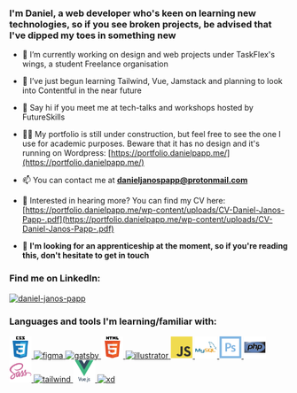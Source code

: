 <h3 align="left">I'm Daniel, a web developer who's keen on learning new technologies, so if you see broken projects, be advised that I've dipped my toes in something new</h3>

- 🔭 I’m currently working on design and web projects under TaskFlex's wings, a student Freelance organisation

- 🌱 I’ve just begun learning Tailwind, Vue, Jamstack and planning to look into Contentful in the near future

- 👋 Say hi if you meet me at tech-talks and workshops hosted by FutureSkills

- 👨‍🎓 My portfolio is still under construction, but feel free to see the one I use for academic purposes. Beware that it has no design and it's running on Wordpress: [https://portfolio.danielpapp.me/](https://portfolio.danielpapp.me/)

- 📫 You can contact me at **danieljanospapp@protonmail.com**

- 📄 Interested in hearing more? You can find my CV here: [https://portfolio.danielpapp.me/wp-content/uploads/CV-Daniel-Janos-Papp-.pdf](https://portfolio.danielpapp.me/wp-content/uploads/CV-Daniel-Janos-Papp-.pdf)

- 🤝 **I'm looking for an apprenticeship at the moment, so if you're reading this, don't hesitate to get in touch**

<h3 align="left">Find me on LinkedIn:</h3>
<p align="left">
<a href="https://linkedin.com/in/daniel-janos-papp" target="blank"><img align="center" src="https://raw.githubusercontent.com/rahuldkjain/github-profile-readme-generator/master/src/images/icons/Social/linked-in-alt.svg" alt="daniel-janos-papp" height="30" width="40" /></a>
</p>

<h3 align="left">Languages and tools I'm learning/familiar with:</h3>
<p align="left"> <a href="https://www.w3schools.com/css/" target="_blank"> <img src="https://raw.githubusercontent.com/devicons/devicon/master/icons/css3/css3-original-wordmark.svg" alt="css3" width="40" height="40"/> </a> <a href="https://www.figma.com/" target="_blank"> <img src="https://www.vectorlogo.zone/logos/figma/figma-icon.svg" alt="figma" width="40" height="40"/> </a> <a href="https://www.gatsbyjs.com/" target="_blank"> <img src="https://www.vectorlogo.zone/logos/gatsbyjs/gatsbyjs-icon.svg" alt="gatsby" width="40" height="40"/> </a> <a href="https://www.w3.org/html/" target="_blank"> <img src="https://raw.githubusercontent.com/devicons/devicon/master/icons/html5/html5-original-wordmark.svg" alt="html5" width="40" height="40"/> </a> <a href="https://www.adobe.com/in/products/illustrator.html" target="_blank"> <img src="https://www.vectorlogo.zone/logos/adobe_illustrator/adobe_illustrator-icon.svg" alt="illustrator" width="40" height="40"/> </a> <a href="https://developer.mozilla.org/en-US/docs/Web/JavaScript" target="_blank"> <img src="https://raw.githubusercontent.com/devicons/devicon/master/icons/javascript/javascript-original.svg" alt="javascript" width="40" height="40"/> </a> <a href="https://www.mysql.com/" target="_blank"> <img src="https://raw.githubusercontent.com/devicons/devicon/master/icons/mysql/mysql-original-wordmark.svg" alt="mysql" width="40" height="40"/> </a> <a href="https://www.photoshop.com/en" target="_blank"> <img src="https://raw.githubusercontent.com/devicons/devicon/master/icons/photoshop/photoshop-line.svg" alt="photoshop" width="40" height="40"/> </a> <a href="https://www.php.net" target="_blank"> <img src="https://raw.githubusercontent.com/devicons/devicon/master/icons/php/php-original.svg" alt="php" width="40" height="40"/> </a> <a href="https://sass-lang.com" target="_blank"> <img src="https://raw.githubusercontent.com/devicons/devicon/master/icons/sass/sass-original.svg" alt="sass" width="40" height="40"/> </a> <a href="https://tailwindcss.com/" target="_blank"> <img src="https://www.vectorlogo.zone/logos/tailwindcss/tailwindcss-icon.svg" alt="tailwind" width="40" height="40"/> </a> <a href="https://vuejs.org/" target="_blank"> <img src="https://raw.githubusercontent.com/devicons/devicon/master/icons/vuejs/vuejs-original-wordmark.svg" alt="vuejs" width="40" height="40"/> </a> <a href="https://www.adobe.com/products/xd.html" target="_blank"> <img src="https://cdn.worldvectorlogo.com/logos/adobe-xd.svg" alt="xd" width="40" height="40"/> </a> </p>
